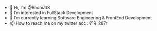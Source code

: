 - 👋 Hi, I’m @Rnoma18
- 👀 I’m interested in FullStack Development
- 🌱 I’m currently learning Software Engineering & FrontEnd Development
- 📫 How to reach me on my twitter acc : @R_287r

<!---
Rnoma18/Rnoma18 is a ✨ special ✨ repository because its `README.md` (this file) appears on your GitHub profile.
You can click the Preview link to take a look at your changes.
--->
